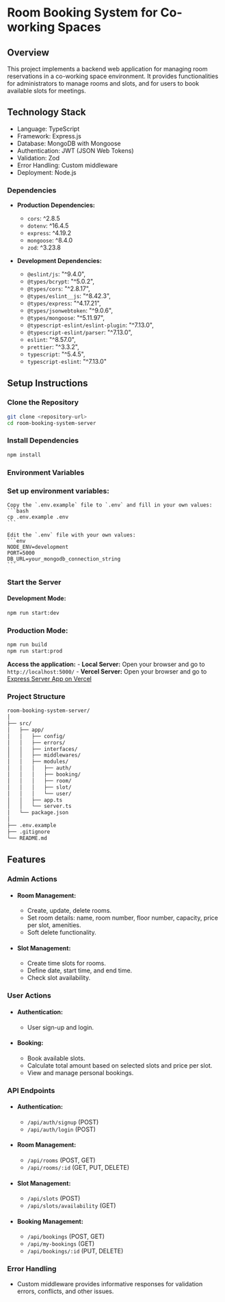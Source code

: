 
# Room Booking System for Co-working Spaces
## Overview
This project implements a backend web application for managing room reservations in a co-working space environment. It provides functionalities for administrators to manage rooms and slots, and for users to book available slots for meetings.

## Technology Stack
- Language: TypeScript
- Framework: Express.js
- Database: MongoDB with Mongoose
- Authentication: JWT (JSON Web Tokens)
- Validation: Zod
- Error Handling: Custom middleware
- Deployment: Node.js
### Dependencies
- **Production Dependencies:**
  - `cors`: ^2.8.5
  - `dotenv`: ^16.4.5
  - `express`: ^4.19.2
  - `mongoose`: ^8.4.0
  - `zod`: ^3.23.8

- **Development Dependencies:**
  - `@eslint/js`: "^9.4.0",
  - `@types/bcrypt`: "^5.0.2",
  - `@types/cors`: "^2.8.17",
  - `@types/eslint__js`: "^8.42.3",
  - `@types/express`: "^4.17.21",
  - `@types/jsonwebtoken`: "^9.0.6",
  - `@types/mongoose`: "^5.11.97",
  - `@typescript-eslint/eslint-plugin`: "^7.13.0",
  - `@typescript-eslint/parser`: "^7.13.0",
  - `eslint`: "^8.57.0",
  - `prettier`: "^3.3.2",
  - `typescript`: "^5.4.5",
  - `typescript-eslint`: "^7.13.0"
## Setup Instructions
### Clone the Repository

```bash
git clone <repository-url>
cd room-booking-system-server
```
### Install Dependencies

```bash
npm install
```
### Environment Variables

### Set up environment variables:
    Copy the `.env.example` file to `.env` and fill in your own values:
    ```bash
    cp .env.example .env
    ```

    Edit the `.env` file with your own values:
    ```env
    NODE_ENV=development
    PORT=5000
    DB_URL=your_mongodb_connection_string
    ```
### Start the Server

#### Development Mode:

```bash
npm run start:dev
```
### Production Mode:

```bash
npm run build
npm run start:prod
```
**Access the application:**
    - **Local Server:** Open your browser and go to `http://localhost:5000/`
    - **Vercel Server:** Open your browser and go to [Express Server App on Vercel](https://room-booking-system-server.vercel.app/)

### Project Structure
```bash
room-booking-system-server/
│
├── src/
│   ├── app/
│   │   ├── config/
│   │   ├── errors/
│   │   ├── interfaces/
│   │   ├── middlewares/
│   │   ├── modules/
│   │   │   ├── auth/
│   │   │   ├── booking/
│   │   │   ├── room/
│   │   │   ├── slot/
│   │   │   └── user/
│   │   ├── app.ts
│   │   └── server.ts
│   └── package.json
│
├── .env.example
├── .gitignore
└── README.md
```

## Features
### Admin Actions
- #### Room Management:
  - Create, update, delete rooms.
  - Set room details: name, room number, floor number, capacity, price per slot, amenities.
  - Soft delete functionality.

- #### Slot Management:
  - Create time slots for rooms.
  - Define date, start time, and end time.
  - Check slot availability.

### User Actions
- #### Authentication:
  - User sign-up and login.
- #### Booking:
  - Book available slots.
  - Calculate total amount based on selected slots and price per slot.
  - View and manage personal bookings.
### API Endpoints
- #### Authentication:

   - `/api/auth/signup` (POST)
   - `/api/auth/login` (POST)
- #### Room Management:
   - `/api/rooms` (POST, GET)
   - `/api/rooms/:id` (GET, PUT, DELETE)
- #### Slot Management:
   - `/api/slots` (POST)
   - `/api/slots/availability` (GET)
- #### Booking Management:
   - `/api/bookings` (POST, GET)
   - `/api/my-bookings` (GET)
   - `/api/bookings/:id` (PUT, DELETE)
### Error Handling
- Custom middleware provides informative responses for validation errors, conflicts, and other issues.